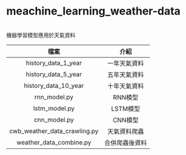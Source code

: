 # meachine_learning_weather-data
<br>機器學習模型應用於天氣資料

| 檔案 | 介紹 | 
| :--: | :--: |
| history_data_1_year | 一年天氣資料 |
| history_data_5_year | 五年天氣資料 |
| history_data_10_year | 十年天氣資料 |
| rnn_model.py | RNN模型 |
| lstm_model.py | LSTM模型 |
| cnn_model.py | CNN模型 |
| cwb_weather_data_crawling.py | 天氣資料爬蟲 |
| weather_data_combine.py | 合併爬蟲後資料 |


